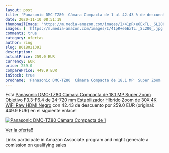```yaml
---
layout: post
title: 'Panasonic DMC-TZ80  Cámara Compacta de 1 al 42.43 % de descuento'
date: 2020-11-10 08:51:19
thumbnailImage: 'https://m.media-amazon.com/images/I/41pR+e6ExTL._SL200_.jpg'
images: [ 'https://m.media-amazon.com/images/I/41pR+e6ExTL._SL200_.jpg' ]
comments: true
category: ofertas
author: ring
slug: B01B02139I
description:
actualPrice: 259.0 EUR
currency: EUR
price: 259.0
comparePrice: 449.9 EUR
inStock: true
prodname: 'Panasonic DMC-TZ80  Cámara Compacta de 18.1 MP  Super Zoom  Objetivo F3.3-F6.4 de 24-720 mm  Estabilizador Híbrido  Zoom de 30X  4K  WiFi  Raw   HDMI  Negro'
---
```


Está [Panasonic DMC-TZ80  Cámara Compacta de 18.1 MP  Super Zoom  Objetivo F3.3-F6.4 de 24-720 mm  Estabilizador Híbrido  Zoom de 30X  4K  WiFi  Raw   HDMI  Negro](https://www.amazon.es/dp/B01B02139I/?tag=tolees-21) con 42.43 de descuento por 259.0 EUR (original: 449.9 EUR) en el siguiente enlace!

[![Panasonic DMC-TZ80  Cámara Compacta de 1](https://m.media-amazon.com/images/I/41pR+e6ExTL._SL200_.jpg)](https://www.amazon.es/dp/B01B02139I/?tag=tolees-21)

[Ver la oferta!!](https://www.amazon.es/dp/B01B02139I/?tag=tolees-21)

Links participate in Amazon Associate program and might generate a comission on qualifying sales


